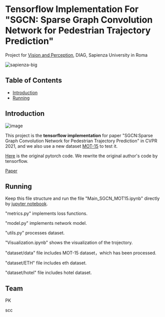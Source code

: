 # Tensorflow Implementation For "SGCN: Sparse Graph Convolution Network for Pedestrian Trajectory Prediction"

Project for [Vision and Perception](https://sites.google.com/diag.uniroma1.it/alcorlab-diag/teaching-thesis?authuser=0#h.bvp6qx4bvrrm), DIAG, Sapienza University in Roma

![sapienza-big](https://user-images.githubusercontent.com/24941293/152373391-ac062aac-750a-45cd-bf40-9851cf2911f1.png)

## Table of Contents
  - [Introduction](#Introduction)
  - [Running](#Running)


## Introduction

![image](https://user-images.githubusercontent.com/24941293/152379633-983f49ce-4b44-4790-bee9-d9514b204deb.png)


This project is the **tensorflow implementation** for paper "SGCN:Sparse Graph Convolution Network for Pedestrian Trajectory Prediction" in CVPR 2021, and we also use a new dataset [MOT-15](https://motchallenge.net/data/MOT15/) to test it.

[Here](https://github.com/shuaishiliu/SGCN) is the original pytorch code. We rewrite the original author's code by tensorflow.

[Paper](https://arxiv.org/pdf/2104.01528.pdf)

## Running

Keep this file structure and run the file "Main_SGCN_MOT15.ipynb" directly by [jupyter notebook](https://jupyter.org/).

"metrics.py" implements loss functions.

"model.py" implements network model.

"utils.py" processes dataset.

"Visualization.ipynb"  shows the visualization of the trojectory.

"dataset/data" file includes MOT-15 dataset，which has been processed.

"dataset/ETH" file includes eth dataset.

"dataset/hotel" file includes hotel dataset.

## Team

PK

scc



















